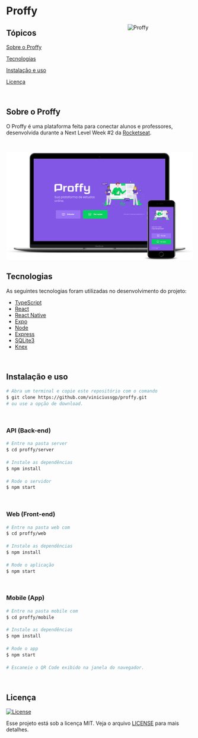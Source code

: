 # Proffy

<img align="right" src="docs/screenshots/landing.svg?raw=true" width="35%" alt="Proffy">

## Tópicos 

[Sobre o Proffy](#sobre-o-proffy)

[Tecnologias](#tecnologias)

[Instalação e uso](#instalação-e-uso)

[Licença](#licença)

<br>

## Sobre o Proffy

O Proffy é uma plataforma feita para conectar alunos e professores, desenvolvida durante a Next Level Week #2 da [Rocketseat](https://rocketseat.com.br/).

<br>

<p align="center">
  <img src="docs/screenshots/mockup.png" alt="Página inicial Proffy">
</p>

## Tecnologias

As seguintes tecnologias foram utilizadas no desenvolvimento do projeto:

- [TypeScript](https://www.typescriptlang.org/)
- [React](https://reactjs.org/)
- [React Native](https://reactnative.dev/)
- [Expo](https://expo.io/)
- [Node](https://nodejs.org/en/)
- [Express](https://expressjs.com/)
- [SQLite3](https://www.sqlite.org/index.html)
- [Knex](http://knexjs.org/)

<br>

## Instalação e uso

```bash
# Abra um terminal e copie este repositório com o comando
$ git clone https://github.com/viniciussgp/proffy.git
# ou use a opção de download.
```

<br>

### API (Back-end)

```bash
# Entre na pasta server 
$ cd proffy/server

# Instale as dependências
$ npm install

# Rode o servidor
$ npm start
```

<br>

### Web (Front-end)

```bash
# Entre na pasta web com 
$ cd proffy/web

# Instale as dependências
$ npm install

# Rode o aplicação
$ npm start
```

<br>

### Mobile (App)

```bash
# Entre na pasta mobile com 
$ cd proffy/mobile

# Instale as dependências
$ npm install

# Rode o app
$ npm start

# Escaneie o QR Code exibido na janela do navegador.
```

<br>

## Licença
<a href="https://opensource.org/licenses/MIT">
    <img alt="License" src="https://img.shields.io/badge/license-MIT-04D361?style=flat-square">
</a>

<br>

Esse projeto está sob a licença MIT. Veja o arquivo [LICENSE](/LICENSE) para mais detalhes.
